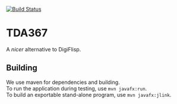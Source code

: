 [![Build Status](https://travis-ci.org/winner-is-kungen/TDA367.svg?branch=master)](https://travis-ci.org/winner-is-kungen/TDA367)

# TDA367
A *nicer* alternative to DigiFlisp.

## Building
We use maven for dependencies and building.  
To run the application during testing, use `mvn javafx:run`.  
To build an exportable stand-alone program, use `mvn javafx:jlink`.